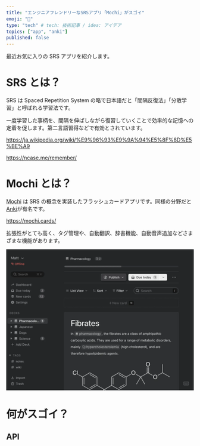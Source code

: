 ```yaml
---
title: "エンジニアフレンドリーなSRSアプリ「Mochi」がスゴイ"
emoji: "🎴"
type: "tech" # tech: 技術記事 / idea: アイデア
topics: ["app", "anki"]
published: false
---
```


最近お気に入りの SRS アプリを紹介します。

# SRS とは？

SRS は Spaced Repetition System の略で日本語だと「間隔反復法」「分散学習」と呼ばれる学習法です。

一度学習した事柄を、間隔を伸ばしながら復習していくことで効率的な記憶への定着を促します。第二言語習得などで有効とされています。

https://ja.wikipedia.org/wiki/%E9%96%93%E9%9A%94%E5%8F%8D%E5%BE%A9

https://ncase.me/remember/

# Mochi とは？

[Mochi](https://mochi.cards/) は SRS の概念を実装したフラッシュカードアプリです。同様の分野だと[Anki](https://apps.ankiweb.net/)が有名です。

https://mochi.cards/

拡張性がとても高く、タグ管理や、自動翻訳、辞書機能、自動音声追加などさまざまな機能があります。

![](/images/b3d3fe60756e80/2023-01-29-19-34-05.png)

# 何がスゴイ？

##

## API
